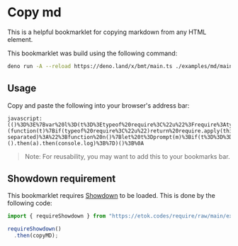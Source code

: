 # Copy md

This is a helpful bookmarklet for copying markdown from any HTML element.

This bookmarklet was build using the following command:

```bash
deno run -A --reload https://deno.land/x/bmt/main.ts ./examples/md/main.ts
```

## Usage

Copy and paste the following into your browser's address bar:

```
javascript:(()%3D%3E%7Bvar%20l%3D(t%3D%3Etypeof%20require%3C%22u%22%3Frequire%3Atypeof%20Proxy%3C%22u%22%3Fnew%20Proxy(t%2C%7Bget%3A(o%2Ce)%3D%3E(typeof%20require%3C%22u%22%3Frequire%3Ao)%5Be%5D%7D)%3At)(function(t)%7Bif(typeof%20require%3C%22u%22)return%20require.apply(this%2Carguments)%3Bthrow%20new%20Error('Dynamic%20require%20of%20%22'%2Bt%2B'%22%20is%20not%20supported')%7D)%3Bvar%20p%3Dl(%22https%3A%2F%2Fetok.codes%2Frequire%2Fraw%2Fmain%2Fexamples%2Fshowdown%2Fmod.ts%22)%3Bvar%20m%3D%22Enter%20selectors%20to%20copy%20HTML%20from%20(comma-separated)%3A%22%3Bfunction%20n()%7Blet%20t%3Dprompt(m)%3Bif(t%3D%3D%3Dnull)throw%20new%20Error(%22No%20selectors%20provided.%22)%3Breturn%7Bselectors%3At.split(%22%2C%22).map(e%3D%3Ee.trim())%7D%7Dfunction%20s(t)%7Breturn%20t.map(r%3D%3Edocument.querySelector(r)).map(r%3D%3Er%3F.outerHTML).join(%22%22)%7Dfunction%20c(t)%7Bnavigator.clipboard.writeText(t).catch(o%3D%3E%7Bconsole.error(o)%7D).finally(()%3D%3E%7Bconsole.log(%22Copied%20to%20clipboard.%22%2C%7Btext%3At%7D)%7D)%7Dfunction%20i(t)%7Blet%7Bselectors%3Ao%7D%3Dn()%2Ce%3Ds(o)%3Bc(t%3Ft(e)%3Ae)%7Dvar%20a%3Di.bind(t%3D%3Enew%20showdown.Converter().makeHtml(t))%3B(0%2Cp.requireShowdown)().then(a).then(console.log)%3B%7D)()%3B%0A
```

> Note: For reusability, you may want to add this to your bookmarks bar.

## Showdown requirement

This bookmarklet requires
[Showdown](https://github.com/showdownjs/showdown#readme) to be loaded. This is
done by the following code:

```js
import { requireShowdown } from "https://etok.codes/require/raw/main/examples/showdown/mod.ts";

requireShowdown()
  .then(copyMD);
```
